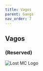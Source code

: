 ```yaml
---
title: Vagos
parent: Gangs
nav_order: 7
---
```


## Vagos
### (Reserved)

![Lost MC Logo](https://e1.pngegg.com/pngimages/764/450/png-clipart-lost-mc-logo-the-lost-mc-logo-illustration.png)
